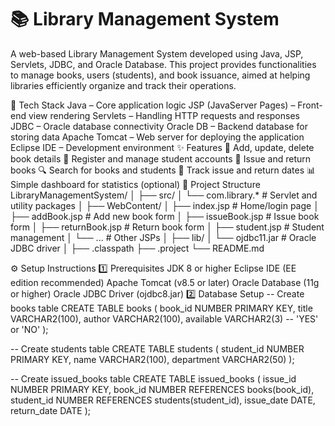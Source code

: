 # 📚 Library Management System
A web-based Library Management System developed using Java, JSP, Servlets, JDBC, and Oracle Database. This project provides functionalities to manage books, users (students), and book issuance, aimed at helping libraries efficiently organize and track their operations.

🔧 Tech Stack
Java – Core application logic
JSP (JavaServer Pages) – Front-end view rendering
Servlets – Handling HTTP requests and responses
JDBC – Oracle database connectivity
Oracle DB – Backend database for storing data
Apache Tomcat – Web server for deploying the application
Eclipse IDE – Development environment
✨ Features
📖 Add, update, delete book details
👤 Register and manage student accounts
🔄 Issue and return books
🔍 Search for books and students
📅 Track issue and return dates
📊 Simple dashboard for statistics (optional)
📁 Project Structure
LibraryManagementSystem/ │ ├── src/ │ └── com.library.* # Servlet and utility packages │ ├── WebContent/ │ ├── index.jsp # Home/login page │ ├── addBook.jsp # Add new book form │ ├── issueBook.jsp # Issue book form │ ├── returnBook.jsp # Return book form │ ├── student.jsp # Student management │ └── ... # Other JSPs │ ├── lib/ │ └── ojdbc11.jar # Oracle JDBC driver │ ├── .classpath ├── .project └── README.md

⚙️ Setup Instructions
1️⃣ Prerequisites
JDK 8 or higher
Eclipse IDE (EE edition recommended)
Apache Tomcat (v8.5 or later)
Oracle Database (11g or higher)
Oracle JDBC Driver (ojdbc8.jar)
2️⃣ Database Setup
-- Create books table
CREATE TABLE books (
    book_id NUMBER PRIMARY KEY,
    title VARCHAR2(100),
    author VARCHAR2(100),
    available VARCHAR2(3) -- 'YES' or 'NO'
);

-- Create students table
CREATE TABLE students (
    student_id NUMBER PRIMARY KEY,
    name VARCHAR2(100),
    department VARCHAR2(50)
);

-- Create issued_books table
CREATE TABLE issued_books (
    issue_id NUMBER PRIMARY KEY,
    book_id NUMBER REFERENCES books(book_id),
    student_id NUMBER REFERENCES students(student_id),
    issue_date DATE,
    return_date DATE
);
